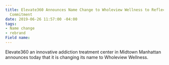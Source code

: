 ```yaml
---
title: Elevate360 Announces Name Change to Wholeview Wellness to Reflect Broader Healthcare
  Commitment
date: 2019-06-26 11:57:00 -04:00
tags:
- Name change
- rebrand
Field name: 
---
```


Elevate360 an innovative addiction treatment center in Midtown Manhattan announces today that it is changing its name to Wholeview Wellness.